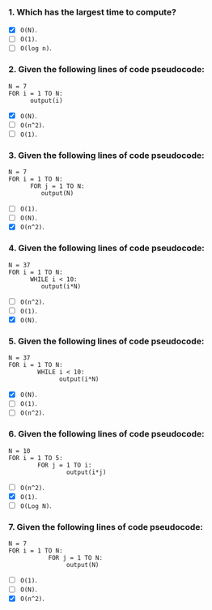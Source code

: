 ### 1. Which has the largest time to compute?

- [x] `O(N)`.
- [ ] `O(1)`.
- [ ] `O(log n)`.

### 2. Given the following lines of code pseudocode:

```
N = 7
FOR i = 1 TO N:
      output(i)
```

- [x] `O(N)`.
- [ ] `O(n^2)`.
- [ ] `O(1)`.

### 3. Given the following lines of code pseudocode:

```
N = 7
FOR i = 1 TO N:
      FOR j = 1 TO N:
         output(N)
```

- [ ] `O(1)`.
- [ ] `O(N)`.
- [x] `O(n^2)`.

### 4. Given the following lines of code pseudocode:

```
N = 37
FOR i = 1 TO N:
      WHILE i < 10:
         output(i*N)
```

- [ ] `O(n^2)`.
- [ ] `O(1)`.
- [x] `O(N)`.

### 5. Given the following lines of code pseudocode:

```
N = 37
FOR i = 1 TO N:
        WHILE i < 10:
              output(i*N)
```

- [x] `O(N)`.
- [ ] `O(1)`.
- [ ] `O(n^2)`.

### 6. Given the following lines of code pseudocode:

```
N = 10
FOR i = 1 TO 5:
        FOR j = 1 TO i:
                output(i*j)
```

- [ ] `O(n^2)`.
- [x] `O(1)`.
- [ ] `O(Log N)`.

### 7. Given the following lines of code pseudocode:

```
N = 7
FOR i = 1 TO N:
           FOR j = 1 TO N:
                output(N)
```

- [ ] `O(1)`.
- [ ] `O(N)`.
- [x] `O(n^2)`.
